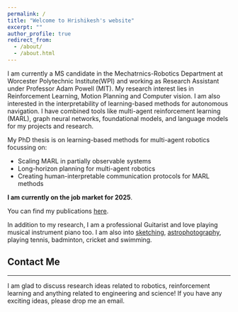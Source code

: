 ```yaml
---
permalink: /
title: "Welcome to Hrishikesh's website"
excerpt: ""
author_profile: true
redirect_from:
  - /about/
  - /about.html
---
```


I am currently a MS candidate in the Mechatrnics-Robotics Department at Worcester Polytechnic Institute(WPI) and working as Research Assistant under Professor Adam Powell (MIT). My research interest lies in Reinforcement Learning, Motion Planning and Computer vision. I am also interested in the interpretability of learning-based methods for autonomous navigation. I have combined tools like multi-agent reinforcement learning (MARL), graph neural networks, foundational models, and language models for my projects and research.

My PhD thesis is on learning-based methods for multi-agent robotics focussing on:

- Scaling MARL in partially observable systems
- Long-horizon planning for multi-agent robotics
- Creating human-interpretable communication protocols for MARL methods

**I am currently on the job market for 2025**.

You can find my publications [here](https://nsidn98.github.io/publications/).

In addition to my research, I am a professional Guitarist and love playing musical instrument piano too. 
I am also into [sketching](https://drive.google.com/drive/folders/1NsuQx0Xl9pQ5V_EsmRd8-qbaLd2zO-Gk), [astrophotography](https://docs.google.com/presentation/d/1IXEQaMT4YNwtfmGf4ktiFaTfVXWCZLqqv2AeThw02LI/edit?usp=sharing), playing tennis, badminton, cricket and swimming.

## Contact Me

---

I am glad to discuss research ideas related to robotics, reinforcement learning and anything related to engineering and science! If you have any exciting ideas, please drop me an email.

<!---
<script type="text/javascript" id="clustrmaps" src="//cdn.clustrmaps.com/map_v2.js?cl=0e1633&w=150&t=tt&d=vuy8oJHmtOg7LUHtjdY1k-B5CjSIsQ-mzVNm9KPAL0M&co=0b4975&cmo=3acc3a&cmn=ff5353&ct=cdd4d9"></script>
-->
